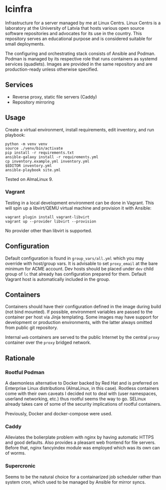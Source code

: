 # lcinfra

Infrastructure for a server managed by me at Linux Centrs. Linux Centrs is a laboratory at the University of Latvia
that hosts various open source software repositories and advocates for its use in the country. This repository serves
an educational purpose and is considered suitable for small deployments.

The configuring and orchestrating stack consists of Ansible and Podman. Podman is managed by its respective role that
runs containers as systemd services (quadlets). Images are provided in the same repository and are production-ready unless
otherwise specified.

## Services

- Reverse proxy, static file servers (Caddy)
- Repository mirroring

## Usage

Create a virtual environment, install requirements, edit inventory, and run playbook:

```shell
python -m venv venv
source ./venv/bin/activate
pip install -r requirements.txt
ansible-galaxy install -r requirements.yml
cp inventory.example.yml inventory.yml
$EDITOR inventory.yml
ansible-playbook site.yml
```

Tested on AlmaLinux 9.

### Vagrant

Testing in a local development environment can be done in Vagrant. This will spin up a libvirt/QEMU virtual machine and provision it
with Ansible:

```shell
vagrant plugin install vagrant-libvirt
vagrant up --provider libvirt --provision
```

No provider other than libvirt is supported.

## Configuration

Default configuration is found in `group_vars/all.yml` which you may override with host/group vars. It is advisable to set `proxy_email`
at the bare minimum for ACME account. Dev hosts should be placed under `dev` child group of `lc` that already has configuration prepared
for them. Default Vagrant host is automatically included in the group.

## Containers

Containers should have their configuration defined in the image during build (not bind mounted). If possible, environment variables
are passed to the container per host via Jinja templating. Some images may have support for development or production environments,
with the latter always omitted from public git repository.

Internal `web` containers are served to the public Internet by the central `proxy` container over the `proxy` bridged network.

## Rationale

### Rootful Podman

A daemonless alternative to Docker backed by Red Hat and is preferred on Enterprise Linux distributions (AlmaLinux, in this case).
Rootless containers come with their own caveats I decided not to deal with (user namespaces, userland networking, etc.) thus rootful
seems the way to go. SELinux already takes care of some of the security implications of rootful containers.

Previously, Docker and docker-compose were used.

### Caddy

Alleviates the bolierplate problem with nginx by having automatic HTTPS and good defaults. Also provides a pleasant web frontend for
file servers. Before that, nginx fancyindex module was employed which was its own can of worms.

### Supercronic

Seems to be the natural choice for a containarized job scheduler rather than system cron, which used to be managed by Ansible for mirror syncs.
